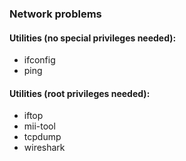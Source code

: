 ###  Network problems

####  Utilities (no special privileges needed):

* ifconfig
* ping

####  Utilities (root privileges needed):

* iftop
* mii-tool
* tcpdump
* wireshark

